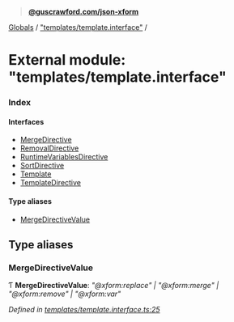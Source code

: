 > **[@guscrawford.com/json-xform](../README.md)**

[Globals](../globals.md) / ["templates/template.interface"](_templates_template_interface_.md) /

# External module: "templates/template.interface"

### Index

#### Interfaces

* [MergeDirective](../interfaces/_templates_template_interface_.mergedirective.md)
* [RemovalDirective](../interfaces/_templates_template_interface_.removaldirective.md)
* [RuntimeVariablesDirective](../interfaces/_templates_template_interface_.runtimevariablesdirective.md)
* [SortDirective](../interfaces/_templates_template_interface_.sortdirective.md)
* [Template](../interfaces/_templates_template_interface_.template.md)
* [TemplateDirective](../interfaces/_templates_template_interface_.templatedirective.md)

#### Type aliases

* [MergeDirectiveValue](_templates_template_interface_.md#mergedirectivevalue)

## Type aliases

###  MergeDirectiveValue

Ƭ **MergeDirectiveValue**: *"@xform:replace" | "@xform:merge" | "@xform:remove" | "@xform:var"*

*Defined in [templates/template.interface.ts:25](https://github.com/guscrawford-com/json-xform/blob/a872c08/src/templates/template.interface.ts#L25)*
